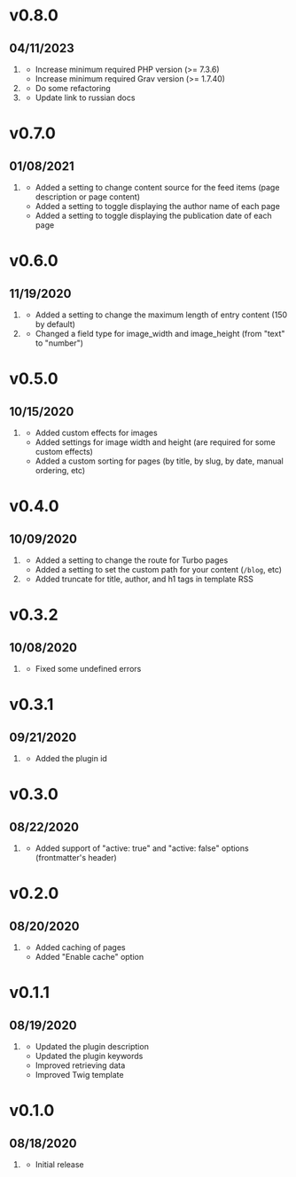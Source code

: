 # v0.8.0
## 04/11/2023

1. [](#new)
    * Increase minimum required PHP version (>= 7.3.6)
    * Increase minimum required Grav version (>= 1.7.40)
1. [](#improved)
    * Do some refactoring
1. [](#bugfix)
    * Update link to russian docs

# v0.7.0
## 01/08/2021

1. [](#new)
    * Added a setting to change content source for the feed items (page description or page content)
    * Added a setting to toggle displaying the author name of each page
    * Added a setting to toggle displaying the publication date of each page

# v0.6.0
## 11/19/2020

1. [](#new)
    * Added a setting to change the maximum length of entry content (150 by default)
1. [](#improved)
    * Changed a field type for image_width and image_height (from "text" to "number")

# v0.5.0
## 10/15/2020

1. [](#new)
    * Added custom effects for images
    * Added settings for image width and height (are required for some custom effects)
    * Added a custom sorting for pages (by title, by slug, by date, manual ordering, etc)

# v0.4.0
## 10/09/2020

1. [](#new)
    * Added a setting to change the route for Turbo pages
    * Added a setting to set the custom path for your content (`/blog`, etc)
1. [](#improved)
    * Added truncate for title, author, and h1 tags in template RSS

# v0.3.2
## 10/08/2020

1. [](#bugfix)
    * Fixed some undefined errors

# v0.3.1
## 09/21/2020

1. [](#new)
    * Added the plugin id

# v0.3.0
## 08/22/2020

1. [](#new)
    * Added support of "active: true" and "active: false" options (frontmatter's header)

# v0.2.0
##  08/20/2020

1. [](#new)
    * Added caching of pages
    * Added "Enable cache" option

# v0.1.1
##  08/19/2020

1. [](#improved)
    * Updated the plugin description
    * Updated the plugin keywords
    * Improved retrieving data
    * Improved Twig template

# v0.1.0
##  08/18/2020

1. [](#new)
    * Initial release
